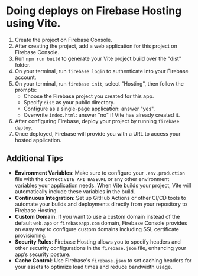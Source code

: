 # Doing deploys on Firebase Hosting using Vite.

1. Create the project on Firebase Console.
2. After creating the project, add a web application for this project on Firebase Console.
3. Run `npm run build` to generate your Vite project build over the "dist" folder.
4. On your terminal, run `firebase login` to authenticate into your Firebase account.
5. On your terminal, run `firebase init`, select "Hosting", then follow the prompts:
   - Choose the Firebase project you created for this app.
   - Specify `dist` as your public directory.
   - Configure as a single-page application: answer "yes".
   - Overwrite `index.html`: answer "no" if Vite has already created it.
6. After configuring Firebase, deploy your project by running `firebase deploy`.
7. Once deployed, Firebase will provide you with a URL to access your hosted application.

## Additional Tips

- **Environment Variables**: Make sure to configure your `.env.production` file with the correct `VITE_API_BASEURL` or any other environment variables your application needs. When Vite builds your project, Vite will automatically include these variables in the build. 
- **Continuous Integration**: Set up GitHub Actions or other CI/CD tools to automate your builds and deployments directly from your repository to Firebase Hosting.
- **Custom Domain**: If you want to use a custom domain instead of the default `web.app` or `firebaseapp.com` domain, Firebase Console provides an easy way to configure custom domains including SSL certificate provisioning.
- **Security Rules**: Firebase Hosting allows you to specify headers and other security configurations in the `firebase.json` file, enhancing your app’s security posture.
- **Cache Control**: Use Firebase's `firebase.json` to set caching headers for your assets to optimize load times and reduce bandwidth usage.

